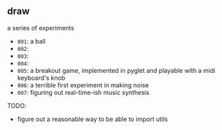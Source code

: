 draw
----

a series of experiments

- `001`: a ball
- `002`:
- `003`:
- `004`:
- `005`: a breakout game, implemented in pyglet and playable with a midi keyboard's knob
- `006`: a terrible first experiment in making noise
- `007`: figuring out real-time-ish music synthesis

TODO:
- figure out a reasonable way to be able to import utils
